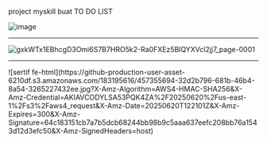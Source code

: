 project myskill buat TO DO LIST

![image](https://github.com/user-attachments/assets/81647fd9-5115-425d-9485-598ee4bcb50a)

<hr>

![gxkWTx1EBhcgD3Omi6S7B7HRO5k2-Ra0FXEz5BlQYXVcl2jj7_page-0001](https://github.com/user-attachments/assets/fe39124a-fc69-4d10-a993-292876e2fbf9)


<hr>
![sertif fe-html](https://github-production-user-asset-6210df.s3.amazonaws.com/183195616/457355694-32d2b796-681b-46b4-8a54-3265227432ee.jpg?X-Amz-Algorithm=AWS4-HMAC-SHA256&X-Amz-Credential=AKIAVCODYLSA53PQK4ZA%2F20250620%2Fus-east-1%2Fs3%2Faws4_request&X-Amz-Date=20250620T122101Z&X-Amz-Expires=300&X-Amz-Signature=64c183151cb7a7b5dcb68244bb98b9c5aaa637eefc208bb76a1543d12d3efc50&X-Amz-SignedHeaders=host)

